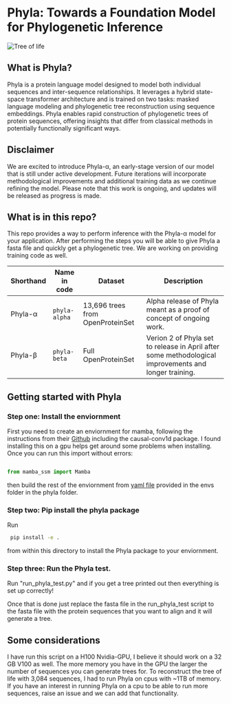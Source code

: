 # Phyla: Towards a Foundation Model for Phylogenetic Inference

![Tree of life](img/16S_sequences.png)

## What is Phyla? 

Phyla is a protein language model designed to model both individual sequences and inter-sequence relationships. It leverages a hybrid state-space transformer architecture and is trained on two tasks: masked language modeling and phylogenetic tree reconstruction using sequence embeddings. Phyla enables rapid construction of phylogenetic trees of protein sequences, offering insights that differ from classical methods in potentially functionally significant ways.

## Disclaimer

We are excited to introduce Phyla-α, an early-stage version of our model that is still under active development. Future iterations will incorporate methodological improvements and additional training data as we continue refining the model. Please note that this work is ongoing, and updates will be released as progress is made.

## What is in this repo?

This repo provides a way to perform inference with the Phyla-α model for your application. After performing the steps you will be able to give Phyla a fasta file and quickly get a phylogenetic tree. We are working on providing training code as well.


| Shorthand | Name in code           | Dataset | Description  |
|-----------|-----------------------------|---------|--------------|
| Phyla-α    | `phyla-alpha`       | 13,696 trees from OpenProteinSet  | Alpha release of Phyla meant as a proof of concept of ongoing work. |
| Phyla-β   | `phyla-beta`         | Full OpenProteinSet | Verion 2 of Phyla set to release in April after some methodological improvements and longer training. |


## Getting started with Phyla

### Step one: Install the enviornment

First you need to create an enviornment for mamba, following the instructions from their [Github](https://github.com/state-spaces/mamba) including the causal-conv1d package. I found installing this on a gpu helps get around some problems when installing. Once you can run this import without errors:

```python

from mamba_ssm import Mamba

```

then build the rest of the enviornment from [yaml file](https://github.com/mims-harvard/Phyla/blob/main/phyla/env/enviornment.yaml) provided in the envs folder in the phyla folder.

### Step two: Pip install the phyla package

Run 

```sh
 pip install -e .
```

from within this directory to install the Phyla package to your enviornment.

### Step three: Run the Phyla test.

Run "run_phyla_test.py" and if you get a tree printed out then everything is set up correctly! 

Once that is done just replace the fasta file in the run_phyla_test script to the fasta file with the protein sequences that you want to align and it will generate a tree.

## Some considerations

I have run this script on a H100 Nvidia-GPU, I believe it should work on a 32 GB V100 as well. The more memory you have in the GPU the larger the number of sequences you can generate trees for. 
To reconstruct the tree of life with 3,084 sequences, I had to run Phyla on cpus with ~1TB of memory. If you have an interest in running Phyla on a cpu to be able to run more sequences, raise an issue and we can add that functionality.

   

